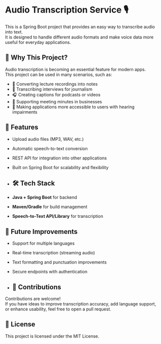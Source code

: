 # Audio Transcription Service 🎙️

This is a Spring Boot project that provides an easy way to transcribe audio into text.  
It is designed to handle different audio formats and make voice data more useful for everyday applications.

## 🌟 Why This Project?
Audio transcription is becoming an essential feature for modern apps.  
This project can be used in many scenarios, such as:
- 📓 Converting lecture recordings into notes  
- 📰 Transcribing interviews for journalism  
- 🎧 Creating captions for podcasts or videos  
- 🏢 Supporting meeting minutes in businesses  
- 📱 Making applications more accessible to users with hearing impairments  

## 🚀 Features
- Upload audio files (MP3, WAV, etc.)  
- Automatic speech-to-text conversion  
- REST API for integration into other applications  
- Built on Spring Boot for scalability and flexibility

- ## 🛠️ Tech Stack
- **Java + Spring Boot** for backend  
- **Maven/Gradle** for build management  
- **Speech-to-Text API/Library** for transcription 

## 🔮 Future Improvements
- Support for multiple languages  
- Real-time transcription (streaming audio)  
- Text formatting and punctuation improvements  
- Secure endpoints with authentication

- ## 🤝 Contributions
Contributions are welcome!  
If you have ideas to improve transcription accuracy, add language support, or enhance usability, feel free to open a pull request.

## 📄 License
This project is licensed under the MIT License.  


